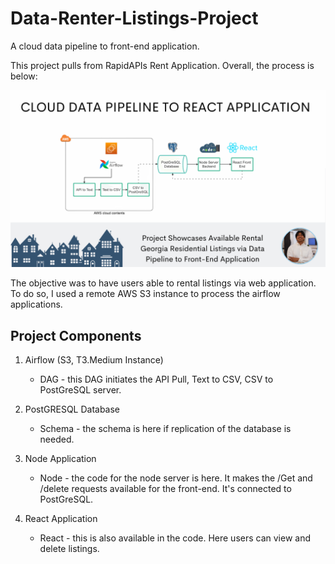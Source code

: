 # Data-Renter-Listings-Project
A cloud data pipeline to front-end application.

This project pulls from RapidAPIs Rent Application. Overall, the process is below:

<img src="https://github.com/dsilverio123/Data-Renter-Listings-Project/blob/main/Data%20Pipeline%20to%20React%20App.png?raw=true" alt="some_text">

The objective was to have users able to rental listings via web application. To do so, I used a remote AWS S3 instance to process the airflow applications.

## Project Components

1. Airflow (S3, T3.Medium Instance)
   - DAG - this DAG initiates the API Pull, Text to CSV, CSV to PostGreSQL server.

2. PostGRESQL Database
   - Schema - the schema is here if replication of the database is needed.

3. Node Application
   - Node - the code for the node server is here. It makes the /Get and /delete requests available for the front-end. It's connected to PostGreSQL.

4. React Application
   - React - this is also available in the code. Here users can view and delete listings.
